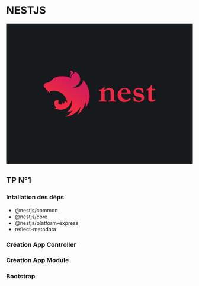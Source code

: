 # NESTJS 

<img src="../img/NestJS.png" alt="Woken Exchange" title="Optional title">



## TP N°1

### Intallation des déps

 - @nestjs/common
 - @nestjs/core
 - @nestjs/platform-express
 - reflect-metadata

### Création App Controller


### Création App Module

### Bootstrap 

